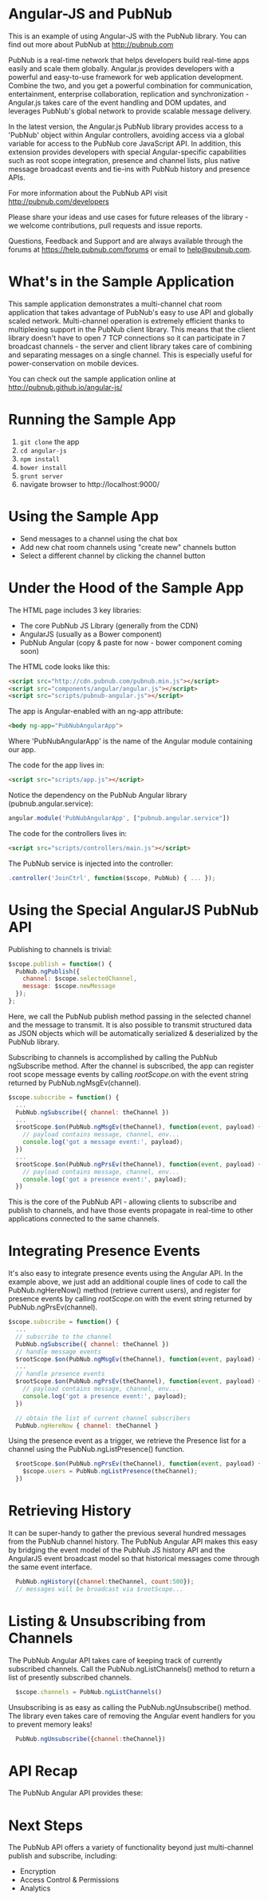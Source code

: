 Angular-JS and PubNub
=========================
This is an example of using Angular-JS with the PubNub library.
You can find out more about PubNub at http://pubnub.com

PubNub is a real-time network that helps developers build real-time apps
easily and scale them globally. Angular.js provides developers with
a powerful and easy-to-use framework for web application development.
Combine the two, and you get a powerful combination for communication,
entertainment, enterprise collaboration, replication and
synchronization - Angular.js takes care of the event handling and DOM
updates, and leverages PubNub's global network to provide scalable
message delivery.

In the latest version, the Angular.js PubNub library provides access to
a 'PubNub' object within Angular controllers, avoiding access via a global
variable for access to the PubNub core JavaScript API. In addition, this
extension provides developers with special Angular-specific capabilities such
as root scope integration, presence and channel lists, plus native message
broadcast events and tie-ins with PubNub history and presence APIs.

For more information about the PubNub API visit http://pubnub.com/developers

Please share your ideas and use cases for future releases of the library - we
welcome contributions, pull requests and issue reports.

Questions, Feedback and Support and are always available through the
forums at https://help.pubnub.com/forums or email to help@pubnub.com.


# What's in the Sample Application

This sample application demonstrates a multi-channel chat room application
that takes advantage of PubNub's easy to use API and globally scaled network.
Multi-channel operation is extremely efficient thanks to multiplexing support
in the PubNub client library. This means that the client library doesn't have
to open 7 TCP connections so it can participate in 7 broadcast channels - the
server and client library takes care of combining and separating messages on
a single channel. This is especially useful for power-conservation on mobile
devices.

You can check out the sample application online at http://pubnub.github.io/angular-js/


# Running the Sample App

1. `git clone` the app
1. `cd angular-js`
1. `npm install`
1. `bower install`
1. `grunt server`
1. navigate browser to http://localhost:9000/


# Using the Sample App

* Send messages to a channel using the chat box
* Add new chat room channels using "create new" channels button
* Select a different channel by clicking the channel button


# Under the Hood of the Sample App

The HTML page includes 3 key libraries:

* The core PubNub JS Library (generally from the CDN)
* AngularJS (usually as a Bower component)
* PubNub Angular (copy & paste for now - bower component coming soon)

The HTML code looks like this:

```html
<script src="http://cdn.pubnub.com/pubnub.min.js"></script>
<script src="components/angular/angular.js"></script>
<script src="scripts/pubnub-angular.js"></script>
```

The app is Angular-enabled with an ng-app attribute:

```html
<body ng-app="PubNubAngularApp">
```
    
Where 'PubNubAngularApp' is the name of the Angular module containing our app.

The code for the app lives in:

```html
<script src="scripts/app.js"></script>
```

Notice the dependency on the PubNub Angular library (pubnub.angular.service):

```javascript
angular.module('PubNubAngularApp', ["pubnub.angular.service"])
```

The code for the controllers lives in:

```html
<script src="scripts/controllers/main.js"></script>
```

The PubNub service is injected into the controller:

```javascript
.controller('JoinCtrl', function($scope, PubNub) { ... });
```

# Using the Special AngularJS PubNub API

Publishing to channels is trivial:

```javascript
$scope.publish = function() {
  PubNub.ngPublish({
    channel: $scope.selectedChannel,
    message: $scope.newMessage
  });
};
```

Here, we call the PubNub publish method passing in the selected channel
and the message to transmit. It is also possible to transmit structured
data as JSON objects which will be automatically serialized & deserialized
by the PubNub library.

Subscribing to channels is accomplished by calling the PubNub ngSubscribe method.
After the channel is subscribed, the app can register root scope message events
by calling $rootScope.$on with the event string returned by PubNub.ngMsgEv(channel).

```javascript
$scope.subscribe = function() {
  ...
  PubNub.ngSubscribe({ channel: theChannel })
  ...
  $rootScope.$on(PubNub.ngMsgEv(theChannel), function(event, payload) {
    // payload contains message, channel, env...
    console.log('got a message event:', payload);    
  })
  ...
  $rootScope.$on(PubNub.ngPrsEv(theChannel), function(event, payload) {
    // payload contains message, channel, env...
    console.log('got a presence event:', payload);
  })
```

This is the core of the PubNub API - allowing clients to subscribe and
publish to channels, and have those events propagate in real-time to other
applications connected to the same channels.


# Integrating Presence Events

It's also easy to integrate presence events using the Angular API. In
the example above, we just add an additional couple lines of code to
call the PubNub.ngHereNow() method (retrieve current users), and register
for presence events by calling $rootScope.$on with the event string
returned by PubNub.ngPrsEv(channel).

```javascript
$scope.subscribe = function() {
  ...
  // subscribe to the channel
  PubNub.ngSubscribe({ channel: theChannel })
  // handle message events
  $rootScope.$on(PubNub.ngMsgEv(theChannel), function(event, payload) { ... })
  ...
  // handle presence events
  $rootScope.$on(PubNub.ngPrsEv(theChannel), function(event, payload) {
    // payload contains message, channel, env...
    console.log('got a presence event:', payload);
  })

  // obtain the list of current channel subscribers
  PubNub.ngHereNow { channel: theChannel }
```

Using the presence event as a trigger, we retrieve the Presence
list for a channel using the PubNub.ngListPresence() function.

```javascript
  $rootScope.$on(PubNub.ngPrsEv(theChannel), function(event, payload) {
    $scope.users = PubNub.ngListPresence(theChannel);
  })
```


# Retrieving History

It can be super-handy to gather the previous several hundred messages
from the PubNub channel history. The PubNub Angular API makes this easy
by bridging the event model of the PubNub JS history API and the AngularJS
event broadcast model so that historical messages come through the same
event interface.

```javascript
  PubNub.ngHistory({channel:theChannel, count:500});
  // messages will be broadcast via $rootScope...
```


# Listing & Unsubscribing from Channels

The PubNub Angular API takes care of keeping track of currently subscribed
channels. Call the PubNub.ngListChannels() method to return a list of presently
subscribed channels.

```javascript
  $scope.channels = PubNub.ngListChannels()
```

Unsubscribing is as easy as calling the PubNub.ngUnsubscribe() method. The
library even takes care of removing the Angular event handlers for you to
prevent memory leaks!

```javascript
  PubNub.ngUnsubscribe({channel:theChannel})
```


# API Recap

The PubNub Angular API provides these:



# Next Steps

The PubNub API offers a variety of functionality beyond just multi-channel
publish and subscribe, including:

* Encryption
* Access Control & Permissions
* Analytics
